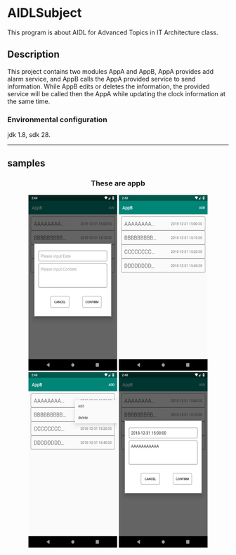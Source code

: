 # AIDLSubject
This program is about AIDL for Advanced Topics in IT Architecture class.
## Description
This project contains two modules AppA and AppB, AppA provides add alarm service, and AppB calls the AppA provided service to send information. While AppB edits or deletes the information, the provided service will be called then the AppA while updating the clock information at the same time.
### Environmental configuration
jdk 1.8, sdk 28.

***
## samples


<div align=center>
  <h3>These are appb</h3>
  <img width="40%" height="400" src="sample/appb_01.png"/>
  <img width="40%" height="400" src="sample/appb_02.png"/></br>
  <img width="40%" height="400" src="sample/appb_03.png"/>
  <img width="40%" height="400" src="sample/appb_04.png"/>
</div>

